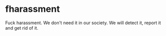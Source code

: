 # fharassment
Fuck harassment. We don't need it in our society. We will detect it, report it and get rid of it.
